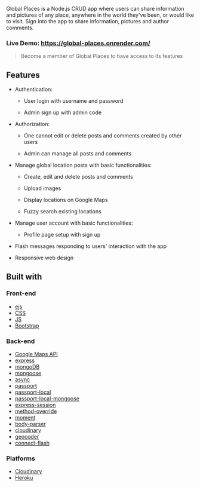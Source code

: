 Global Places is a Node.js CRUD app where users can share information and pictures of any place, anywhere in the world they've been, or would like to visit. Sign into the app to share information, pictures and author comments.

### Live Demo: https://global-places.onrender.com/

> Become a member of Global Places to have access to its features
## Features

* Authentication:

  * User login with username and password

  * Admin sign up with admin code

* Authorization:

  * One cannot edit or delete posts and comments created by other users

  * Admin can manage all posts and comments

* Manage global location posts with basic functionalities:

  * Create, edit and delete posts and comments

  * Upload images

  * Display locations on Google Maps
  
  * Fuzzy search existing locations

* Manage user account with basic functionalities:

  * Profile page setup with sign up

* Flash messages responding to users' interaction with the app

* Responsive web design

## Built with

### Front-end

* [ejs](http://ejs.co/)
* [CSS](https://www.w3schools.com/css/)
* [JS](http://javascript.co/)
* [Bootstrap](https://getbootstrap.com/docs/3.3/)

### Back-end

* [Google Maps API](https://developers.google.com/maps/)
* [express](https://expressjs.com/)
* [mongoDB](https://www.mongodb.com/)
* [mongoose](http://mongoosejs.com/)
* [async](http://caolan.github.io/async/)
* [passport](http://www.passportjs.org/)
* [passport-local](https://github.com/jaredhanson/passport-local#passport-local)
* [passport-local-mongoose](https://github.com/saintedlama/passport-local-mongoose)
* [express-session](https://github.com/expressjs/session#express-session)
* [method-override](https://github.com/expressjs/method-override#method-override)
* [moment](https://momentjs.com/)
* [body-parser](https://www.npmjs.com/package/body-parser)
* [cloudinary](https://cloudinary.com/)
* [geocoder](https://github.com/wyattdanger/geocoder#geocoder)
* [connect-flash](https://github.com/jaredhanson/connect-flash#connect-flash)

### Platforms 

* [Cloudinary](https://cloudinary.com/)
* [Heroku](https://www.heroku.com/)
